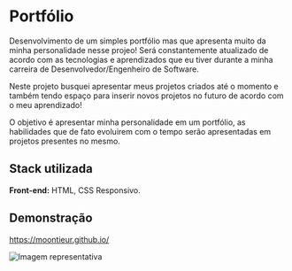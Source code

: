 
# Portfólio

Desenvolvimento de um simples portfólio mas que apresenta muito da minha personalidade nesse projeo!
Será  constantemente atualizado de acordo com as tecnologias e aprendizados que eu tiver durante a minha carreira de Desenvolvedor/Engenheiro de Software.

Neste projeto busquei apresentar meus projetos criados até o momento e também tendo espaço para inserir novos projetos no futuro de acordo com o meu aprendizado!

O objetivo é apresentar minha personalidade em um portfólio, as habilidades que de fato evoluirem com o tempo serão apresentadas em projetos presentes no mesmo.


## Stack utilizada

**Front-end:** HTML, CSS Responsivo.



## Demonstração

https://moontieur.github.io/

![Imagem representativa](https://cdn.discordapp.com/attachments/1093985926801272913/1399460528686104788/image.png?ex=688914ae&is=6887c32e&hm=a70b47857a8c8c62f9026e6bc2e9a4de373bdad4a1445c5021f2693e82c3b65d&)
